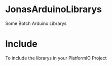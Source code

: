 # JonasArduinoLibrarys
Some Botch Arduino Librarys

# Include
To include the librarys in your PlatformIO Project
